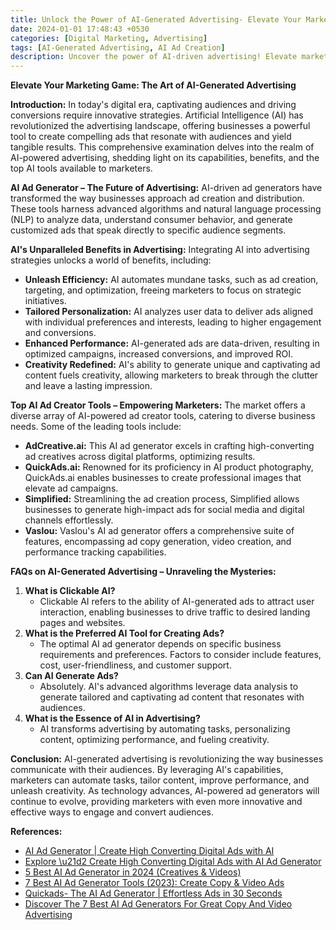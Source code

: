 ```yaml
---
title: Unlock the Power of AI-Generated Advertising- Elevate Your Marketing to New Heights
date: 2024-01-01 17:48:43 +0530
categories: [Digital Marketing, Advertising]
tags: [AI-Generated Advertising, AI Ad Creation]
description: Uncover the power of AI-driven advertising! Elevate marketing strategies with customized ads, enhanced performance, and boundless creativity. Explore the capabilities of AI ad generators and discover how they transform advertising.
---
```


**Elevate Your Marketing Game: The Art of AI-Generated Advertising**

**Introduction:**
In today's digital era, captivating audiences and driving conversions require innovative strategies. Artificial Intelligence (AI) has revolutionized the advertising landscape, offering businesses a powerful tool to create compelling ads that resonate with audiences and yield tangible results. This comprehensive examination delves into the realm of AI-powered advertising, shedding light on its capabilities, benefits, and the top AI tools available to marketers.

**AI Ad Generator – The Future of Advertising:**
AI-driven ad generators have transformed the way businesses approach ad creation and distribution. These tools harness advanced algorithms and natural language processing (NLP) to analyze data, understand consumer behavior, and generate customized ads that speak directly to specific audience segments.

**AI's Unparalleled Benefits in Advertising:**
Integrating AI into advertising strategies unlocks a world of benefits, including:

- **Unleash Efficiency:** AI automates mundane tasks, such as ad creation, targeting, and optimization, freeing marketers to focus on strategic initiatives.
- **Tailored Personalization:** AI analyzes user data to deliver ads aligned with individual preferences and interests, leading to higher engagement and conversions.
- **Enhanced Performance:** AI-generated ads are data-driven, resulting in optimized campaigns, increased conversions, and improved ROI.
- **Creativity Redefined:** AI's ability to generate unique and captivating ad content fuels creativity, allowing marketers to break through the clutter and leave a lasting impression.

**Top AI Ad Creator Tools – Empowering Marketers:**
The market offers a diverse array of AI-powered ad creator tools, catering to diverse business needs. Some of the leading tools include:

- **AdCreative.ai:** This AI ad generator excels in crafting high-converting ad creatives across digital platforms, optimizing results.
- **QuickAds.ai:** Renowned for its proficiency in AI product photography, QuickAds.ai enables businesses to create professional images that elevate ad campaigns.
- **Simplified:** Streamlining the ad creation process, Simplified allows businesses to generate high-impact ads for social media and digital channels effortlessly.
- **Vaslou:** Vaslou's AI ad generator offers a comprehensive suite of features, encompassing ad copy generation, video creation, and performance tracking capabilities.

**FAQs on AI-Generated Advertising – Unraveling the Mysteries:**

1. **What is Clickable AI?**
   - Clickable AI refers to the ability of AI-generated ads to attract user interaction, enabling businesses to drive traffic to desired landing pages and websites.
2. **What is the Preferred AI Tool for Creating Ads?**
   - The optimal AI ad generator depends on specific business requirements and preferences. Factors to consider include features, cost, user-friendliness, and customer support.
3. **Can AI Generate Ads?**
   - Absolutely. AI's advanced algorithms leverage data analysis to generate tailored and captivating ad content that resonates with audiences.
4. **What is the Essence of AI in Advertising?**
   - AI transforms advertising by automating tasks, personalizing content, optimizing performance, and fueling creativity.

**Conclusion:**
AI-generated advertising is revolutionizing the way businesses communicate with their audiences. By leveraging AI's capabilities, marketers can automate tasks, tailor content, improve performance, and unleash creativity. As technology advances, AI-powered ad generators will continue to evolve, providing marketers with even more innovative and effective ways to engage and convert audiences.

**References:**

-   [AI Ad Generator | Create High Converting Digital Ads with AI](https://simplified.com/ai-ads-generator/)
-   [Explore \u21d2 Create High Converting Digital Ads with AI Ad Generator](https://simplified.com/ai-ads-generator/)
-   [5 Best AI Ad Generator in 2024 (Creatives & Videos)](https://businessolution.org/ai-ad-generator/)
-   [7 Best AI Ad Generator Tools (2023): Create Copy & Video Ads](https://www.vaslou.com/best-ai-ad-generator)
-   [Quickads- The AI Ad Generator | Effortless Ads in 30 Seconds](https://www.quickads.ai/)
-   [Discover The 7 Best AI Ad Generators For Great Copy And Video Advertising](https://www.vaslou.com/best-ai-ad-generator)
